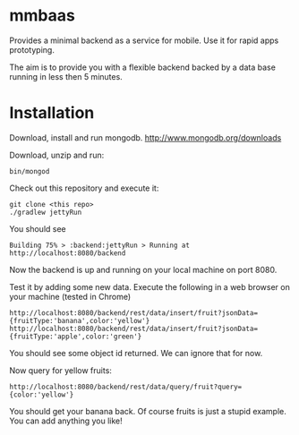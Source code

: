 mmbaas
======

Provides a minimal backend as a service for mobile. Use it for rapid apps prototyping.

The aim is to provide you with a flexible backend backed by a data base running in less then 5 minutes.

Installation
=====

Download, install and run mongodb.
http://www.mongodb.org/downloads

Download, unzip and run:
```
bin/mongod
```

Check out this repository and execute it:

```
git clone <this repo>
./gradlew jettyRun
```

You should see
```
Building 75% > :backend:jettyRun > Running at http://localhost:8080/backend
```

Now the backend is up and running on your local machine on port 8080.

Test it by adding some new data. Execute the following in a web browser on your machine (tested in Chrome)
```
http://localhost:8080/backend/rest/data/insert/fruit?jsonData={fruitType:'banana',color:'yellow'}
http://localhost:8080/backend/rest/data/insert/fruit?jsonData={fruitType:'apple',color:'green'}
```
You should see some object id returned. We can ignore that for now.

Now query for yellow fruits:

```
http://localhost:8080/backend/rest/data/query/fruit?query={color:'yellow'}
```

You should get your banana back. 
Of course fruits is just a stupid example. You can add anything you like!






